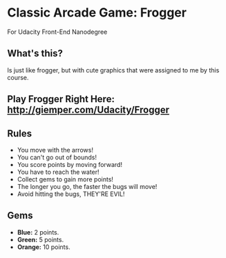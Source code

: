# Classic Arcade Game: Frogger
For Udacity Front-End Nanodegree

## What's this?
Is just like frogger, but with cute graphics that were assigned to me by this course.

## **Play Frogger Right Here:** http://giemper.com/Udacity/Frogger

## Rules
- You move with the arrows!
- You can't go out of bounds!
- You score points by moving forward!
- You have to reach the water!
- Collect gems to gain more points!
- The longer you go, the faster the bugs will move!
- Avoid hitting the bugs, THEY'RE EVIL!

## Gems
- **Blue:** 2 points.
- **Green:** 5 points.
- **Orange:** 10 points.